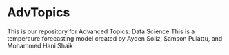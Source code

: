 # AdvTopics

This is our repository for Advanced Topics: Data Science
This is a temperaure forecasting model created by Ayden Soliz, Samson Pulattu, and Mohammed Hani Shaik 
